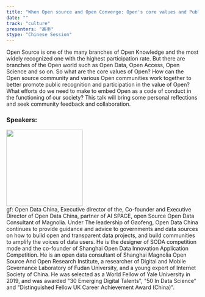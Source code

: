 ```yaml
---
title: "When Open source and Open Converge: Open's core values and Public acceptance"
date: "" 
track: "culture"
presenters: "高丰"
stype: "Chinese Session"
---
```

Open Source is one of the many branches of Open Knowledge and the most widely recognized one with the highest participation rate. But there are branches of the Open world such as Open Data, Open Access, Open Science and so on. So what are the core values of Open? How can the Open source community and various Open communities work together to better promote public recognition and participation in the value of Open? What efforts do we need to make to embed Open as a code of conduct in the functioning of our society? This talk will bring some personal reflections and seek community feedback and collaboration.
 ### Speakers: 
 <img src="images/speaker/1072.png" width="200" /><br>gf: Open Data China, Executive director of the, Co-founder and Executive Director of Open Data China, partner of AI SPACE, open Source Open Data Consultant of Magnolia. Under The leadership of Gaofeng, Open Data China continues to provide guidance and advice to governments and data sources on how to build open and transparent data projects, and build communities to amplify the voices of data users. He is the designer of SODA competition mode and the co-founder of Shanghai Open Data Innovation Application Competition. He is an open data consultant of Shanghai Magnolia Open Source And Open Research Institute, a researcher of Digital and Mobile Governance Laboratory of Fudan University, and a young expert of Internet Society of China. He was selected as a World Fellow of Yale University in 2019, and was awarded "30 Emerging Digital Talents", "50 In Data Science" and "Distinguished Fellow UK Career Achievement Award (China)".
 
